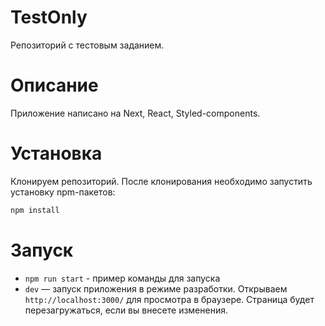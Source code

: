 # TestOnly
Репозиторий с тестовым заданием. 

# Описание
Приложение написано на Next, React, Styled-components.

# Установка
Клонируем репозиторий. После клонирования необходимо запустить установку npm-пакетов:

```bash
npm install
```

# Запуск 

* `npm run start` - пример команды для запуска
* `dev` — запуск приложения в режиме разработки. Открываем `http://localhost:3000/` для просмотра в браузере. 
            Страница будет перезагружаться, если вы внесете изменения.
